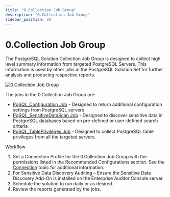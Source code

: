 ```yaml
---
title: "0.Collection Job Group"
description: "0.Collection Job Group"
sidebar_position: 20
---
```


# 0.Collection Job Group

The PostgreSQL Solution Collection Job Group is designed to collect high level summary information
from targeted PostgreSQL Servers. This information is used by other jobs in the PostgreSQL Solution
Set for further analysis and producing respective reports.

![0.Collection Job Group](/img/product_docs/accessanalyzer/11.6/solutions/databases/postgresql/collection/0.collectionjobgroup.webp)

The jobs in the 0.Collection Job Group are:

- [PgSQL_Configuration Job](/docs/accessanalyzer/11.6/solutions/databases/postgresql/collection/pgsql_configuration.md) -
  Designed to return additional configuration settings from PostgreSQL servers
- [PgSQL_SensitiveDataScan Job](/docs/accessanalyzer/11.6/solutions/databases/postgresql/collection/pgsql_sensitivedatascan.md) -
  Designed to discover sensitive data in PostgreSQL databases based on pre-defined or user-defined
  search criteria
- [PgSQL_TablePrivileges Job](/docs/accessanalyzer/11.6/solutions/databases/postgresql/collection/pgsql_tableprivileges.md) -
  Designed to collect PostgreSQL table privileges from all the targeted servers.

Workflow

1. Set a Connection Profile for the 0.Collection Job Group with the permissions listed in the
   Recommended Configurations section. See the
   [Connection](/docs/accessanalyzer/11.6/admin/settings/connection/overview.md)
   topic for additional information.
2. For Sensitive Data Discovery Auditing – Ensure the Sensitive Data Discovery Add-On is installed
   on the Enterprise Auditor Console server.
3. Schedule the solution to run daily or as desired.
4. Review the reports generated by the jobs.
